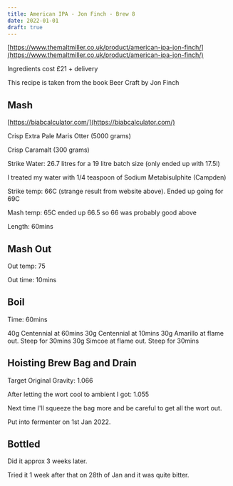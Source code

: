 ```yaml
---
title: American IPA - Jon Finch - Brew 8
date: 2022-01-01
draft: true 
---
```


[https://www.themaltmiller.co.uk/product/american-ipa-jon-finch/](https://www.themaltmiller.co.uk/product/american-ipa-jon-finch/)

Ingredients cost £21 + delivery

This recipe is taken from the book Beer Craft by Jon Finch


## Mash

[https://biabcalculator.com/](https://biabcalculator.com/) 

Crisp Extra Pale Maris Otter (5000 grams)

Crisp Caramalt (300 grams)

Strike Water: 26.7 litres for a 19 litre batch size (only ended up with 17.5l)

I treated my water with 1/4 teaspoon of Sodium Metabisulphite (Campden)

Strike temp: 66C (strange result from website above). Ended up going for 69C

Mash temp: 65C ended up 66.5 so 66 was probably good above

Length: 60mins


## Mash Out

Out temp: 75

Out time: 10mins

## Boil

Time: 60mins

40g Centennial at 60mins
30g Centennial at 10mins
30g Amarillo at flame out. Steep for 30mins
30g Simcoe at flame out. Steep for 30mins

## Hoisting Brew Bag and Drain

Target Original Gravity: 1.066

After letting the wort cool to ambient I got:  1.055

Next time I'll squeeze the bag more and be careful to get all the wort out.

Put into fermenter on 1st Jan 2022.

## Bottled

Did it approx 3 weeks later.

Tried it 1 week after that on 28th of Jan and it was quite bitter.



